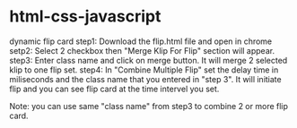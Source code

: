 # html-css-javascript
dynamic flip card
step1:  Download the flip.html file and open in chrome
setp2:  Select 2 checkbox then "Merge Klip For Flip" section will appear.
step3:  Enter class name and click on merge button. It will merge 2 selected klip to one flip set.
step4:  In "Combine Multiple Flip" set the delay time in miliseconds and the class name that you entered in "step 3". 
        It will initiate flip and you can see flip card at the time intervel you set.
        
Note: you can use same "class name" from step3 to combine 2 or more flip card.
